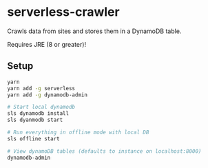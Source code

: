 # serverless-crawler

Crawls data from sites and stores them in a DynamoDB
table.

Requires JRE (8 or greater)!

## Setup

```sh
yarn
yarn add -g serverless
yarn add -g dynamodb-admin

# Start local dynamodb
sls dynamodb install
sls dyanmodb start

# Run everything in offline mode with local DB
sls offline start

# View dynamoDB tables (defaults to instance on localhost:8000)
dynamodb-admin
```
